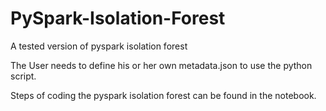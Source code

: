 # PySpark-Isolation-Forest
A tested version of pyspark isolation forest

The User needs to define his or her own metadata.json to use the python script.

Steps of coding the pyspark isolation forest can be found in the notebook.